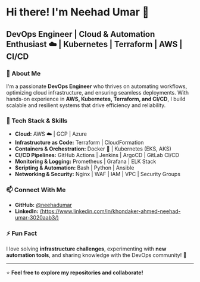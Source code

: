 # Hi there! I'm Neehad Umar 🚀

## DevOps Engineer | Cloud & Automation Enthusiast ☁️ | Kubernetes | Terraform | AWS | CI/CD

### 🌟 About Me
I'm a passionate **DevOps Engineer** who thrives on automating workflows, optimizing cloud infrastructure, and ensuring seamless deployments. With hands-on experience in **AWS, Kubernetes, Terraform, and CI/CD**, I build scalable and resilient systems that drive efficiency and reliability.

### 🔧 Tech Stack & Skills
- **Cloud:** AWS ☁️ | GCP | Azure
- **Infrastructure as Code:** Terraform | CloudFormation
- **Containers & Orchestration:** Docker 🐳 | Kubernetes (EKS, AKS)
- **CI/CD Pipelines:** GitHub Actions | Jenkins | ArgoCD | GitLab CI/CD
- **Monitoring & Logging:** Prometheus | Grafana | ELK Stack
- **Scripting & Automation:** Bash | Python | Ansible
- **Networking & Security:** Nginx | WAF | IAM | VPC | Security Groups

### 📫 Connect With Me
- **GitHub:** [@neehadumar](https://github.com/neehadumar)
- **LinkedIn:** [(https://www.linkedin.com/in/khondaker-ahmed-neehad-umar-3020aab3/)](#)

### ⚡ Fun Fact
I love solving **infrastructure challenges**, experimenting with **new automation tools**, and sharing knowledge with the DevOps community! 🚀

---
⭐ **Feel free to explore my repositories and collaborate!**

